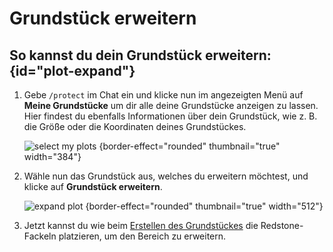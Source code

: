 # Grundstück erweitern

## So kannst du dein Grundstück erweitern: {id="plot-expand"}

1. Gebe `/protect` im Chat ein und klicke nun im angezeigten Menü auf **Meine Grundstücke** um dir
   alle deine Grundstücke anzeigen zu lassen. Hier findest du ebenfalls Informationen über dein
   Grundstück, wie z. B. die Größe oder die Koordinaten deines Grundstückes.

   ![select my plots](plot-my-plot.png) {border-effect="rounded" thumbnail="true" width="384"}

2. Wähle nun das Grundstück aus, welches du erweitern möchtest, und klicke auf
   **Grundstück erweitern**.

   ![expand plot](plot-expand-plot.png) {border-effect="rounded" thumbnail="true" width="512"}

3. Jetzt kannst du wie beim [Erstellen des Grundstückes](plot-creation.md) die Redstone-Fackeln
   platzieren, um den Bereich zu erweitern. 